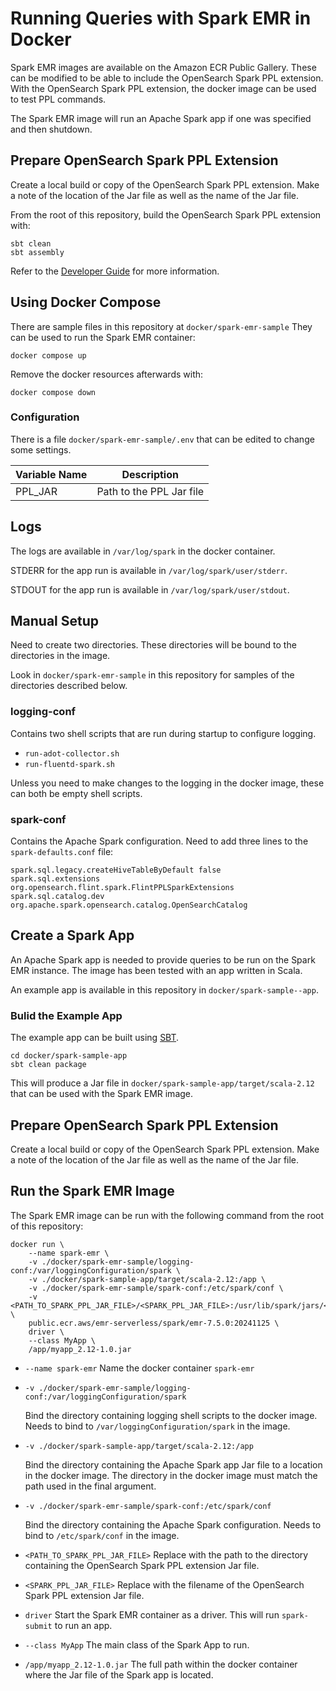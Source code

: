 # Running Queries with Spark EMR in Docker

Spark EMR images are available on the Amazon ECR Public Gallery. These can be modified to
be able to include the OpenSearch Spark PPL extension. With the OpenSearch Spark PPL
extension, the docker image can be used to test PPL commands.

The Spark EMR image will run an Apache Spark app if one was specified and then shutdown.

## Prepare OpenSearch Spark PPL Extension

Create a local build or copy of the OpenSearch Spark PPL extension. Make a note of the
location of the Jar file as well as the name of the Jar file.

From the root of this repository, build the OpenSearch Spark PPL extension with:

```
sbt clean
sbt assembly
```

Refer to the [Developer Guide](../DEVELOPER_GUIDE.md) for more information.

## Using Docker Compose

There are sample files in this repository at `docker/spark-emr-sample` They can be used to
run the Spark EMR container:

```
docker compose up
```

Remove the docker resources afterwards with:

```
docker compose down
```

### Configuration

There is a file `docker/spark-emr-sample/.env` that can be edited to change some settings.

| Variable Name  | Description                                       |
|----------------|---------------------------------------------------|
| PPL_JAR        | Path to the PPL Jar file                          |

## Logs

The logs are available in `/var/log/spark` in the docker container.

STDERR for the app run is available in `/var/log/spark/user/stderr`.

STDOUT for the app
run is available in `/var/log/spark/user/stdout`.

## Manual Setup

Need to create two directories. These directories will be bound to the directories in the
image.

Look in `docker/spark-emr-sample` in this repository for samples of the directories
described below.

### logging-conf
Contains two shell scripts that are run during startup to configure logging.
* `run-adot-collector.sh`
* `run-fluentd-spark.sh`

Unless you need to make changes to the logging in the docker image, these can both be
empty shell scripts.

### spark-conf

Contains the Apache Spark configuration. Need to add three lines to the `spark-defaults.conf`
file:
```
spark.sql.legacy.createHiveTableByDefault false
spark.sql.extensions org.opensearch.flint.spark.FlintPPLSparkExtensions
spark.sql.catalog.dev org.apache.spark.opensearch.catalog.OpenSearchCatalog
```

## Create a Spark App

An Apache Spark app is needed to provide queries to be run on the Spark EMR instance.
The image has been tested with an app written in Scala.

An example app is available in this repository in `docker/spark-sample--app`.

### Bulid the Example App

The example app can be built using [SBT](https://www.scala-sbt.org/).
```
cd docker/spark-sample-app
sbt clean package
```

This will produce a Jar file in `docker/spark-sample-app/target/scala-2.12`
that can be used with the Spark EMR image.

## Prepare OpenSearch Spark PPL Extension

Create a local build or copy of the OpenSearch Spark PPL extension. Make a note of the
location of the Jar file as well as the name of the Jar file.

## Run the Spark EMR Image

The Spark EMR image can be run with the following command from the root of this repository:
```
docker run \
    --name spark-emr \
    -v ./docker/spark-emr-sample/logging-conf:/var/loggingConfiguration/spark \
    -v ./docker/spark-sample-app/target/scala-2.12:/app \
    -v ./docker/spark-emr-sample/spark-conf:/etc/spark/conf \
    -v <PATH_TO_SPARK_PPL_JAR_FILE>/<SPARK_PPL_JAR_FILE>:/usr/lib/spark/jars/<SPARK_PPL_JAR_FILE> \
    public.ecr.aws/emr-serverless/spark/emr-7.5.0:20241125 \
    driver \
    --class MyApp \
    /app/myapp_2.12-1.0.jar
```

* `--name spark-emr`
   Name the docker container `spark-emr`
* `-v ./docker/spark-emr-sample/logging-conf:/var/loggingConfiguration/spark`
   
   Bind the directory containing logging shell scripts to the docker image. Needs to bind
   to `/var/loggingConfiguration/spark` in the image.
* `-v ./docker/spark-sample-app/target/scala-2.12:/app`
   
   Bind the directory containing the Apache Spark app Jar file to a location in the
   docker image. The directory in the docker image must match the path used in the final
   argument.
* `-v ./docker/spark-emr-sample/spark-conf:/etc/spark/conf`

   Bind the directory containing the Apache Spark configuration. Needs to bind to
   `/etc/spark/conf` in the image.
* `<PATH_TO_SPARK_PPL_JAR_FILE>`
   Replace with the path to the directory containing the OpenSearch Spark PPL extension
   Jar file.
* `<SPARK_PPL_JAR_FILE>`
   Replace with the filename of the OpenSearch Spark PPL extension Jar file.
* `driver`
   Start the Spark EMR container as a driver. This will run `spark-submit` to run an
   app.
* `--class MyApp`
   The main class of the Spark App to run.
* `/app/myapp_2.12-1.0.jar`
   The full path within the docker container where the Jar file of the Spark app is
   located.
